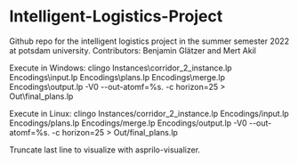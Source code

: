 # Intelligent-Logistics-Project
Github repo for the intelligent logistics project in the summer semester 2022 at potsdam university.
Contributors: Benjamin Glätzer and Mert Akil


Execute in Windows:
clingo Instances\corridor_2_instance.lp Encodings\input.lp Encodings\plans.lp Encodings\merge.lp Encodings\output.lp 
-V0 --out-atomf=%s. -c horizon=25 > Out\final_plans.lp

Execute in Linux:
clingo Instances/corridor_2_instance.lp Encodings/input.lp Encodings/plans.lp Encodings/merge.lp Encodings/output.lp 
-V0 --out-atomf=%s. -c horizon=25 > Out/final_plans.lp

Truncate last line to visualize with asprilo-visualizer.